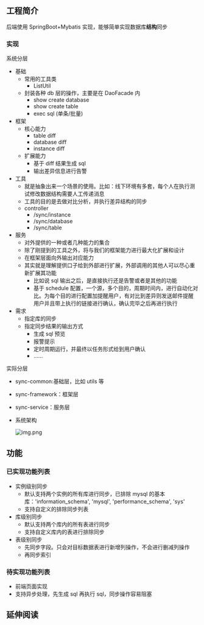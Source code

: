 ## 工程简介

后端使用 SpringBoot+Mybatis 实现，能够简单实现数据库**结构**同步

### 实现

系统分层

* 基础
    * 常用的工具类
        * ListUtil
    * 封装各种 db 层的操作，主要是在 DaoFacade 内
        * show create database
        * show create table
        * exec sql (单条/批量)
* 框架
    * 核心能力
        * table diff
        * database diff
        * instance diff
    * 扩展能力
        * 基于 diff 结果生成 sql
        * 输出差异信息进行告警
* 工具
    * 就是抽象出来一个场景的使用。比如：线下环境有多套，每个人在执行测试修改数据结构需要人工传递消息
    * 工具的目的是去做对比分析，并执行差异结构的同步
    * controller
        * /sync/instance
        * /sync/database
        * /sync/table
* 服务
    * 对外提供的一种或者几种能力的集合
    * 除了刚提到的工具之外，将与我们的框架能力进行最大化扩展和设计
    * 在框架层面向外输出对应能力
    * 其实就是理解提供口子给到外部进行扩展，外部调用的其他人可以尽心重新扩展其功能
        * 比如说 sql 输出之后，是直接执行还是告警或者是其他的功能
        * 基于 schedule 配置，一个源，多个目的，周期时间内，进行自动化对比。为每个目的进行配置加提醒用户，有对比到差异则发送邮件提醒用户并且带上执行的链接进行确认，确认完毕之后再进行执行
* 需求
    * 指定库的同步
    * 指定同步结果的输出方式
        * 生成 sql 预览
        * 报警提示
        * 定时周期运行，并最终以任务形式给到用户确认
        * ……

实际分层
* sync-common:基础层，比如 utils 等
* sync-framework：框架层
* sync-service：服务层


* 系统架构

  ![img.png](https://gitee.com/xiaowenshu7/devPractice/raw/master/mysql-schema-sync/img.png)

## 功能

### 已实现功能列表

* 实例级别同步
    * 默认支持两个实例的所有库进行同步，已排除 mysql 的基本库：'information_schema', 'mysql', 'performance_schema', 'sys'
    * 支持自定义的排除同步列表
* 库级别同步
    * 默认支持两个库内的所有表进行同步
    * 支持自定义库内的表进行排除同步
* 表级别同步
    * 先同步字段。只会对目标数据表进行新增列操作，不会进行删减列操作
    * 再同步索引

### 待实现功能列表

* 前端页面实现
* 支持异步处理，先生成 sql 再执行 sql，同步操作容易阻塞

## 延伸阅读


